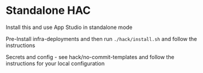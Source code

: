 # Standalone HAC

Install this and use App Studio in standalone mode

Pre-Install  infra-deployments and then run `./hack/install.sh` and follow the instructions

Secrets and config - see hack/no-commit-templates  and follow the instructions for your local configuration
 